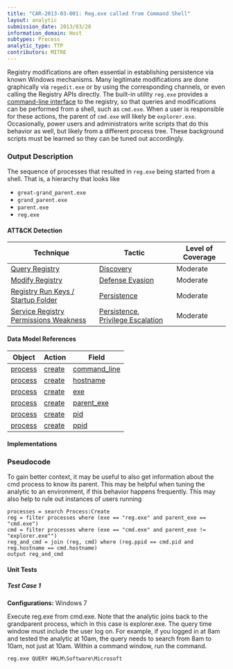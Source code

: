 ```yaml
---
title: "CAR-2013-03-001: Reg.exe called from Command Shell"
layout: analytic
submission_date: 2013/03/28
information_domain: Host
subtypes: Process
analytic_type: TTP
contributors: MITRE
---
```


Registry modifications are often essential in establishing persistence via known Windows mechanisms. Many legitimate modifications are done graphically via `regedit.exe` or by using the corresponding channels, or even calling the Registry APIs directly. The built-in utility `reg.exe` provides a [command-line interface](https://en.wikipedia.org/wiki/Command-line_interface) to the registry, so that queries and modifications can be performed from a shell, such as `cmd.exe`. When a user is responsible for these actions, the parent of `cmd.exe` will likely be `explorer.exe`. Occasionally, power users and administrators write scripts that do this behavior as well, but likely from a different process tree. These background scripts must be learned so they can be tuned out accordingly.

### Output Description

The sequence of processes that resulted in `reg.exe` being started from a shell. That is, a hierarchy that looks like

-   `great-grand_parent.exe`
-   `grand_parent.exe`
-   `parent.exe`
-   `reg.exe`


#### ATT&CK Detection
|Technique |Tactic |Level of Coverage |
|---|---|---|
|[Query Registry](https://attack.mitre.org/techniques/T1012/)|[Discovery](https://attack.mitre.org/tactics/TA0007/)|Moderate|
|[Modify Registry](https://attack.mitre.org/techniques/T1112/)|[Defense Evasion](https://attack.mitre.org/tactics/TA0005/)|Moderate|
|[Registry Run Keys / Startup Folder](https://attack.mitre.org/techniques/T1060/)|[Persistence](https://attack.mitre.org/tactics/TA0003/)|Moderate|
|[Service Registry Permissions Weakness](https://attack.mitre.org/techniques/T1058/)|[Persistence](https://attack.mitre.org/tactics/TA0003/), [Privilege Escalation](https://attack.mitre.org/tactics/TA0004/)|Moderate|

#### Data Model References

|Object|Action|Field|
|---|---|---|
|[process](/data_model/process) | [create](/data_model/process#create) | [command_line](/data_model/process#command_line) |
|[process](/data_model/process) | [create](/data_model/process#create) | [hostname](/data_model/process#hostname) |
|[process](/data_model/process) | [create](/data_model/process#create) | [exe](/data_model/process#exe) |
|[process](/data_model/process) | [create](/data_model/process#create) | [parent_exe](/data_model/process#parent_exe) |
|[process](/data_model/process) | [create](/data_model/process#create) | [pid](/data_model/process#pid) |
|[process](/data_model/process) | [create](/data_model/process#create) | [ppid](/data_model/process#ppid) |


#### Implementations

### Pseudocode

To gain better context, it may be useful to also get information about the cmd process to know its parent. This may be helpful when tuning the analytic to an environment, if this behavior happens frequently. This may also help to rule out instances of users running 


```
processes = search Process:Create
reg = filter processes where (exe == "reg.exe" and parent_exe == "cmd.exe")
cmd = filter processes where (exe == "cmd.exe" and parent_exe != "explorer.exe"")
reg_and_cmd = join (reg, cmd) where (reg.ppid == cmd.pid and reg.hostname == cmd.hostname)
output reg_and_cmd
```



#### Unit Tests

##### Test Case 1

**Configurations:** Windows 7

Execute reg.exe from cmd.exe. Note that the analytic joins back to the grandparent process, which in this case is explorer.exe. The query time window must include the user log on. For example, if you logged in at 8am and tested the analytic at 10am, the query needs to search from 8am to 10am, not just at 10am. Within a command window, run the command.

```
reg.exe QUERY HKLM\Software\Microsoft
```
